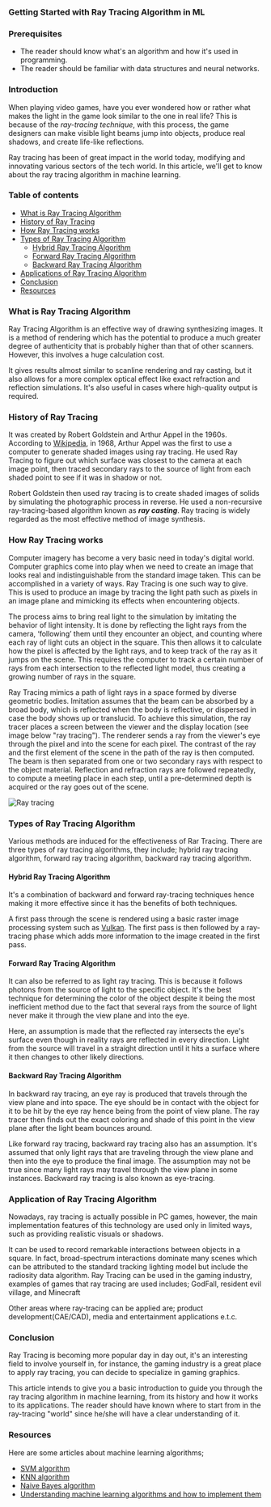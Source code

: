 ### Getting Started with Ray Tracing Algorithm in ML

### Prerequisites
- The reader should know what's an algorithm and how it's used in programming.
- The reader should be familiar with data structures and neural networks.

### Introduction
When playing video games, have you ever wondered how or rather what makes the light in the game look similar to the one in real life? This is because of the *ray-tracing technique*, with this process, the game designers can make visible light beams jump into objects, produce real shadows, and create life-like reflections.

Ray tracing has been of great impact in the world today, modifying and innovating various sectors of the tech world. In this article, we'll get to know about the ray tracing algorithm in machine learning.

### Table of contents
- [What is Ray Tracing Algorithm](#what-is-ray-tracing-algorithm)
- [History of Ray Tracing](#history-of-ray-tracing)
- [How Ray Tracing works](how-ray-tracing-works)
- [Types of Ray Tracing Algorithm](#types-of-ray-tracing-algorithm)
  - [Hybrid Ray Tracing Algorithm ](#hybrid-ray-tracing-algorithm)
  - [Forward Ray Tracing Algorithm ](#forward-ray-tracing-algorithm)
  - [Backward Ray Tracing Algorithm](#backward-ray-tracing-algorithm) 
 - [Applications of Ray Tracing Algorithm](#application-of-ray-tracing-algorithm) 
 - [Conclusion](#conclusion)
 - [Resources](#resources)

### What is Ray Tracing Algorithm 
Ray Tracing Algorithm is an effective way of drawing synthesizing images. It is a method of rendering which has the potential to produce a much greater degree of authenticity that is probably higher than that of other scanners. However, this involves a huge calculation cost. 

It gives results almost similar to scanline rendering and ray casting, but it also allows for a more complex optical effect like exact refraction and reflection simulations. It's also useful in cases where high-quality output is required.

### History of Ray Tracing
It was created by Robert Goldstein and Arthur Appel in the 1960s. According to [Wikipedia](https://en.wikipedia.org/wiki/Ray_tracing_(graphics)#Algorithm_overview), in 1968, Arthur Appel was the first to use a computer to generate shaded images using ray tracing. He used Ray Tracing to figure out which surface was closest to the camera at each image point, then traced secondary rays to the source of light from each shaded point to see if it was in shadow or not.

Robert Goldstein then used ray tracing is to create shaded images of solids by simulating the photographic process in reverse. He used a non-recursive ray-tracing-based algorithm known as ***ray casting***. Ray tracing is widely regarded as the most effective method of image synthesis.

### How Ray Tracing works
Computer imagery has become a very basic need in today's digital world. Computer graphics come into play when we need to create an image that looks real and indistinguishable from the standard image taken. This can be accomplished in a variety of ways. Ray Tracing is one such way to give. This is used to produce an image by tracing the light path such as pixels in an image plane and mimicking its effects when encountering objects.

The process aims to bring real light to the simulation by imitating the behavior of light intensity. It is done by reflecting the light rays from the camera, ‘following’ them until they encounter an object, and counting where each ray of light cuts an object in the square. This then allows it to calculate how the pixel is affected by the light rays, and to keep track of the ray as it jumps on the scene. This requires the computer to track a certain number of rays from each intersection to the reflected light model, thus creating a growing number of rays in the square.

Ray Tracing mimics a path of light rays in a space formed by diverse geometric bodies. Imitation assumes that the beam can be absorbed by a broad body, which is reflected when the body is reflective, or dispersed in case the body shows up or translucid.
To achieve this simulation, the ray tracer places a screen between the viewer and the display location (see image below "ray tracing"). The renderer sends a ray from the viewer's eye through the pixel and into the scene for each pixel. The contrast of the ray and the first element of the scene in the path of the ray is then computed. The beam is then separated from one or two secondary rays with respect to the object material. Reflection and refraction rays are followed repeatedly,
to compute a meeting place in each step, until a pre-determined depth is acquired or the ray goes out of the scene.

 ![Ray tracing](/engineering-education/getting-started-with-ray-tracing-algorithm-in-machine-learning/tracing.png)

### Types of Ray Tracing Algorithm
Various methods are induced for the effectiveness of Rar Tracing. There are three types of ray tracing algorithms, they include; hybrid ray tracing algorithm, forward ray tracing algorithm, backward ray tracing algorithm.

#### Hybrid Ray Tracing Algorithm
It's a combination of backward and forward ray-tracing techniques hence making it more effective since it has the benefits of both techniques.   

A first pass through the scene is rendered using a basic raster image processing system such as [Vulkan](https://vulkan-tutorial.com/). The first pass is then followed by a ray-tracing phase which adds more information to the image created in the first pass.

#### Forward Ray Tracing Algorithm
It can also be referred to as light ray tracing. This is because it follows photons from the source of light to the specific object. It's the best technique for determining the color of the object despite it being the most inefficient method due to the fact that several rays from the source of light never make it through the view plane and into the eye.

Here, an assumption is made that the reflected ray intersects the eye's surface even though in reality rays are reflected in every direction. Light from the source will travel in a straight direction until it hits a surface where it then changes to other likely directions. 

#### Backward Ray Tracing Algorithm 
In backward ray tracing, an eye ray is produced that travels through the view plane and into space. The eye should be in contact with the object for it to be hit by the eye ray hence being from the point of view plane. The ray tracer then finds out the exact coloring and shade of this point in the view plane after the light beam bounces around. 

Like forward ray tracing, backward ray tracing also has an assumption. It's assumed that only light rays that are traveling through the view plane and then into the eye to produce the final image. The assumption may not be true since many light rays may travel through the view plane in some instances. Backward ray tracing is also known as eye-tracing.

### Application of Ray Tracing Algorithm
Nowadays, ray tracing is actually possible in PC games, however, the main implementation features of this technology are used only in limited ways, such as providing realistic visuals or shadows.

It can be used to record remarkable interactions between objects in a square. In fact, broad-spectrum interactions dominate many scenes which can be attributed to the standard tracking lighting model but include the radiosity data algorithm. Ray Tracing can be used in the gaming industry, examples of games that ray tracing are used includes; GodFall, resident evil village, and Minecraft

Other areas where ray-tracing can be applied are; product development(CAE/CAD), media and entertainment applications e.t.c.

### Conclusion
Ray Tracing is becoming more popular day in day out, it's an interesting field to involve yourself in, for instance, the gaming industry is a great place to apply ray tracing, you can decide to specialize in gaming graphics. 

This article intends to give you a basic introduction to guide you through the ray tracing algorithm in machine learning, from its history and how it works to its applications. The reader should have known where to start from in the ray-tracing "world" since he/she will have a clear understanding of it.

### Resources
 Here are some articles about machine learning algorithms;

- [SVM algorithm](https://www.javatpoint.com/machine-learning-support-vector-machine-algorithm)
- [KNN algorithm](https://www.javatpoint.com/k-nearest-neighbor-algorithm-for-machine-learning)
- [Naive Bayes algorithm](https://www.analyticssteps.com/blogs/what-naive-bayes-algorithm-machine-learning)
- [Understanding machine learning algorithms and how to implement them](https://www.section.io/engineering-education/understanding-machine-learning-algorithms-and-how-to-implement-them/)
